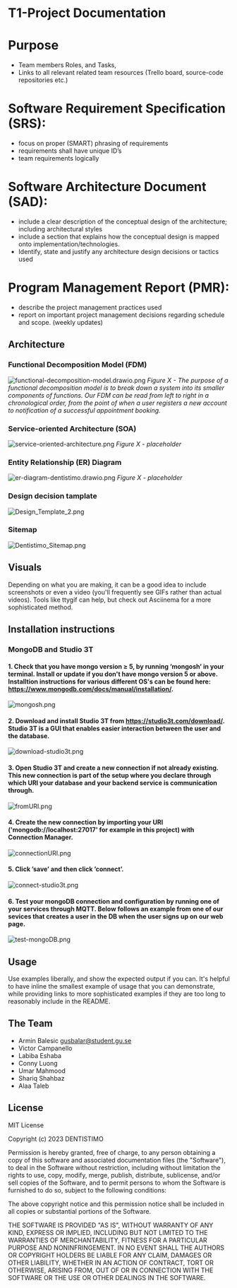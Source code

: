 # T1-Project Documentation

# Purpose 
 - Team members Roles, and Tasks,  
 - Links to all relevant related team resources (Trello board, source-code repositories etc.) 

# Software Requirement Specification (SRS): 
 - focus on proper (SMART) phrasing of requirements 
 - requirements shall have unique ID’s 
 - team requirements logically 

# Software Architecture Document (SAD): 
 - include a clear description of the conceptual design  of  the  architecture; including architectural styles 
 - include a section that explains how the conceptual design is mapped onto implementation/technologies. 
 - Identify, state and justify any architecture design decisions or tactics used 

# Program Management Report (PMR): 
 - describe the project management practices used 
 - report on important project management decisions regarding schedule and scope. (weekly updates) 


## Architecture

### Functional Decomposition Model (FDM)

![functional-decomposition-model.drawio.png](./functional-decomposition-model.drawio.png)
*Figure X - The purpose of a functional decomposition model is to break down a system into its smaller components of functions. Our FDM can be read from left to right in a chronological order, from the point of when a user registers a new account to notification of a successful appointment booking.*

### Service-oriented Architecture (SOA)

![service-oriented-architecture.png](./service-oriented-architecture.png)
*Figure X - placeholder*

### Entity Relationship (ER) Diagram

![er-diagram-dentistimo.drawio.png](./er-diagram-dentistimo.drawio.png)
*Figure X - placeholder*

### Design decision tamplate

![Design_Template_2.png](./Design_Template_2.png)

### Sitemap

![Dentistimo_Sitemap.png](./Dentistimo_Sitemap.png)

## Visuals

Depending on what you are making, it can be a good idea to include screenshots or even a video (you'll frequently see GIFs rather than actual videos). Tools like ttygif can help, but check out Asciinema for a more sophisticated method.

## Installation instructions

### MongoDB and Studio 3T

#### 1. Check that you have mongo version ≥ 5, by running ’mongosh’ in your terminal. Install or update if you don't have mongo version 5 or above. Installtion instructions for various different OS's can be found here: https://www.mongodb.com/docs/manual/installation/.

![mongosh.png](./mongosh.png)

#### 2. Download and install Studio 3T from https://studio3t.com/download/. Studio 3T is a GUI that enables easier interaction between the user and the database.

![download-studio3t.png](./download-studio3t.png)

#### 3. Open Studio 3T and create a new connection if not already existing. This new connection is part of the setup where you declare through which URI your database and your backend service is communication through.

![fromURI.png](./fromURI.png)

#### 4. Create the new connection by importing your URI ('mongodb://localhost:27017' for example in this project) with Connection Manager.

![connectionURI.png](./connectionURI.png)

#### 5. Click ’save’ and then click ’connect’.

![connect-studio3t.png](./connect-studio3t.png)

#### 6. Test your mongoDB connection and configuration by running one of your services through MQTT. Below follows an example from one of our sevices that creates a user in the DB when the user signs up on our web page.

![test-mongoDB.png](./test-mongoDB.png)

## Usage

Use examples liberally, and show the expected output if you can. It's helpful to have inline the smallest example of usage that you can demonstrate, while providing links to more sophisticated examples if they are too long to reasonably include in the README.

## The Team

- Armin Balesic gusbalar@student.gu.se
- Victor Campanello
- Labiba Eshaba
- Conny Luong
- Umar Mahmood
- Shariq Shahbaz
- Alaa Taleb

## License

MIT License

Copyright (c) 2023 DENTISTIMO

Permission is hereby granted, free of charge, to any person obtaining a copy of this software and associated documentation files (the "Software"), to deal in the Software without restriction, including without limitation the rights to use, copy, modify, merge, publish, distribute, sublicense, and/or sell copies of the Software, and to permit persons to whom the Software is furnished to do so, subject to the following conditions:

The above copyright notice and this permission notice shall be included in all copies or substantial portions of the Software.

THE SOFTWARE IS PROVIDED "AS IS", WITHOUT WARRANTY OF ANY KIND, EXPRESS OR IMPLIED, INCLUDING BUT NOT LIMITED TO THE WARRANTIES OF MERCHANTABILITY, FITNESS FOR A PARTICULAR PURPOSE AND NONINFRINGEMENT. IN NO EVENT SHALL THE AUTHORS OR COPYRIGHT HOLDERS BE LIABLE FOR ANY CLAIM, DAMAGES OR OTHER LIABILITY, WHETHER IN AN ACTION OF CONTRACT, TORT OR OTHERWISE, ARISING FROM, OUT OF OR IN CONNECTION WITH THE SOFTWARE OR THE USE OR OTHER DEALINGS IN THE SOFTWARE.
